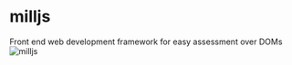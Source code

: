 # milljs
Front end web development framework for easy assessment over DOMs
![milljs](https://user-images.githubusercontent.com/89532515/133030389-d203db58-83b5-4407-9acc-72e1b8489edc.png)

